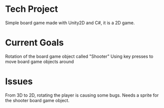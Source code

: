 # Tech Project
Simple board game made with Unity2D and C#, it is a 2D game.
# Current Goals
Rotation of the board game object called "Shooter"
Using key presses to move board game objects  around
# Issues
From 3D to 2D, rotating the player is causing some bugs.
Needs a sprite for the shooter board game object.
